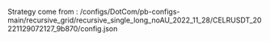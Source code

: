 Strategy come from : /configs/DotCom/pb-configs-main/recursive_grid/recursive_single_long_noAU_2022_11_28/CELRUSDT_20221129072127_9b870/config.json